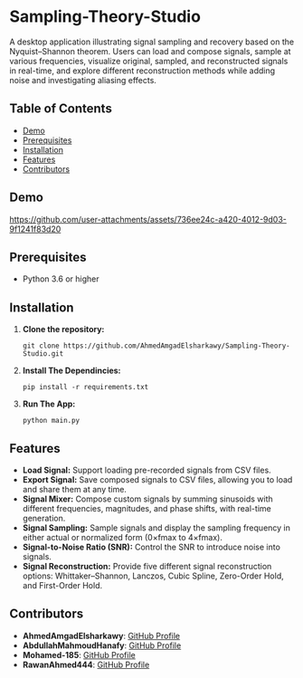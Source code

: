 # Sampling-Theory-Studio
A desktop application illustrating signal sampling and recovery based on the Nyquist–Shannon theorem. Users can load and compose signals, sample at various frequencies, visualize original, sampled, and reconstructed signals in real-time, and explore different reconstruction methods while adding noise and investigating aliasing effects.

## Table of Contents
- [Demo](#demo)
- [Prerequisites](#prerequisites)
- [Installation](#installation)
- [Features](#features)
- [Contributors](#contributors)

## Demo
https://github.com/user-attachments/assets/736ee24c-a420-4012-9d03-9f1241f83d20

## Prerequisites

- Python 3.6 or higher

## Installation

1. **Clone the repository:**

   ``````
   git clone https://github.com/AhmedAmgadElsharkawy/Sampling-Theory-Studio.git
   ``````

2. **Install The Dependincies:**
    ``````
    pip install -r requirements.txt
    ``````

3. **Run The App:**

    ``````
    python main.py
    ``````

## Features

- **Load Signal:** Support loading pre-recorded signals from CSV files.  
- **Export Signal:** Save composed signals to CSV files, allowing you to load and share them at any time.  
- **Signal Mixer:** Compose custom signals by summing sinusoids with different frequencies, magnitudes, and phase shifts, with real-time generation.  
- **Signal Sampling:** Sample signals and display the sampling frequency in either actual or normalized form (0×fmax to 4×fmax).  
- **Signal-to-Noise Ratio (SNR):** Control the SNR to introduce noise into signals.  
- **Signal Reconstruction:** Provide five different signal reconstruction options: Whittaker–Shannon, Lanczos, Cubic Spline, Zero-Order Hold, and First-Order Hold.  




## Contributors
- **AhmedAmgadElsharkawy**: [GitHub Profile](https://github.com/AhmedAmgadElsharkawy)
- **AbdullahMahmoudHanafy**: [GitHub Profile](https://github.com/AbdullahMahmoudHanafy)
- **Mohamed-185**: [GitHub Profile](https://github.com/Mohamed-185)
- **RawanAhmed444**: [GitHub Profile](https://github.com/RawanAhmed444)
